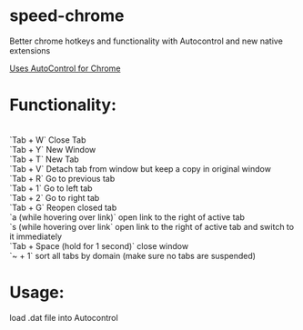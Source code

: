 # speed-chrome
Better chrome hotkeys and functionality with Autocontrol and new native extensions 

<a href = 'https://chrome.google.com/webstore/detail/autocontrol-shortcut-mana/lkaihdpfpifdlgoapbfocpmekbokmcfd'> Uses AutoControl for Chrome</a>

# Functionality:
<br>
`Tab + W` Close Tab<br>
`Tab + Y` New Window<br>
`Tab + T` New Tab<br>
`Tab + V` Detach tab from window but keep a copy in original window<br>
`Tab + R` Go to previous tab<br>
`Tab + 1` Go to left tab<br>
`Tab + 2` Go to right tab<br>
`Tab + G` Reopen closed tab <br>
`a (while hovering over link)` open link to the right of active tab<br>
`s (while hovering over link` open link to the right of active tab and switch to it immediately<br>
`Tab + Space (hold for 1 second)` close window<br>
`~ + 1` sort all tabs by domain (make sure no tabs are suspended)<br>

# Usage:
load .dat file into Autocontrol

  
